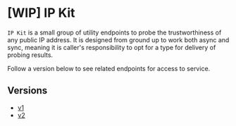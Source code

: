 # [WIP] IP Kit
`IP Kit` is a small group of utility endpoints to probe the trustworthiness of any public IP address.
It is designed from ground up to work both async and sync, meaning it is caller's responsibility to opt for
a type for delivery of probing results.

Follow a version below to see related endpoints for access to service.

## Versions
- [v1](v1)
- [v2](v2)
